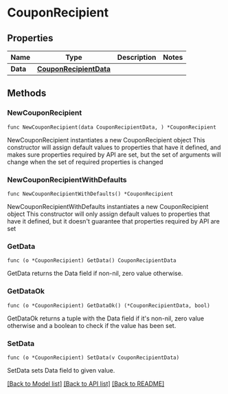 # CouponRecipient

## Properties

Name | Type | Description | Notes
------------ | ------------- | ------------- | -------------
**Data** | [**CouponRecipientData**](CouponRecipientData.md) |  | 

## Methods

### NewCouponRecipient

`func NewCouponRecipient(data CouponRecipientData, ) *CouponRecipient`

NewCouponRecipient instantiates a new CouponRecipient object
This constructor will assign default values to properties that have it defined,
and makes sure properties required by API are set, but the set of arguments
will change when the set of required properties is changed

### NewCouponRecipientWithDefaults

`func NewCouponRecipientWithDefaults() *CouponRecipient`

NewCouponRecipientWithDefaults instantiates a new CouponRecipient object
This constructor will only assign default values to properties that have it defined,
but it doesn't guarantee that properties required by API are set

### GetData

`func (o *CouponRecipient) GetData() CouponRecipientData`

GetData returns the Data field if non-nil, zero value otherwise.

### GetDataOk

`func (o *CouponRecipient) GetDataOk() (*CouponRecipientData, bool)`

GetDataOk returns a tuple with the Data field if it's non-nil, zero value otherwise
and a boolean to check if the value has been set.

### SetData

`func (o *CouponRecipient) SetData(v CouponRecipientData)`

SetData sets Data field to given value.



[[Back to Model list]](../README.md#documentation-for-models) [[Back to API list]](../README.md#documentation-for-api-endpoints) [[Back to README]](../README.md)


